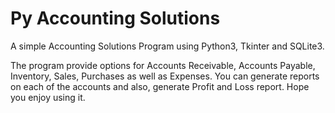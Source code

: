 # Py Accounting Solutions

A simple Accounting Solutions Program using Python3, Tkinter and SQLite3.

The program provide options for Accounts Receivable, Accounts Payable, Inventory,
Sales, Purchases as well as Expenses.
You can generate reports on each of the accounts and also, generate Profit and Loss
report.
Hope you enjoy using it.